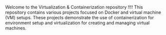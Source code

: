 Welcome to the Virtualization & Containerization repository !!!! This repository contains various projects focused on Docker and virtual machine (VM) setups. These projects demonstrate the use of containerization for environment setup and virtualization for creating and managing virtual machines.
